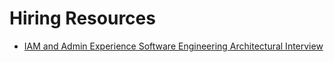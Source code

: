 # Hiring Resources

- [IAM and Admin Experience Software Engineering Architectural Interview](iam-and-admin-exp-software-engineer-architectural-interview.md)

